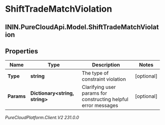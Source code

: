 # ShiftTradeMatchViolation

## ININ.PureCloudApi.Model.ShiftTradeMatchViolation

## Properties

|Name | Type | Description | Notes|
|------------ | ------------- | ------------- | -------------|
| **Type** | **string** | The type of constraint violation | [optional] |
| **Params** | **Dictionary&lt;string, string&gt;** | Clarifying user params for constructing helpful error messages | [optional] |



_PureCloudPlatform.Client.V2 231.0.0_
